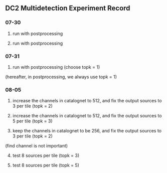 ## DC2 Multidetection Experiment Record

### 07-30

1. run with postprocessing

2. run with postprocessing

### 07-31

1. run with postprocessing (choose topk = 1)

(hereafter, in postprocessing, we always use topk = 1)


### 08-05

1. increase the channels in catalognet to 512, and fix the output sources to 3 per tile (topk = 2)

2. increase the channels in catalognet to 512, and fix the output sources to 5 per tile (topk = 3)

3. keep the channels in catalognet to be 256, and fix the output sources to 3 per tile (topk = 2)

(find channel is not important)

4. test 8 sources per tile (topk = 3)

5. test 8 sources per tile (topk = 5)
